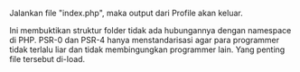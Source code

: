 Jalankan file "index.php", maka output dari Profile akan keluar.

Ini membuktikan struktur folder tidak ada hubungannya dengan namespace di PHP. 
PSR-0 dan PSR-4 hanya menstandarisasi agar para programmer tidak terlalu liar 
dan tidak membingungkan programmer lain. Yang penting file tersebut di-load.
